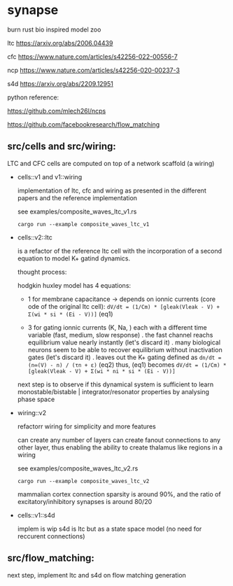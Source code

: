 # synapse

burn rust bio inspired model zoo

ltc https://arxiv.org/abs/2006.04439

cfc https://www.nature.com/articles/s42256-022-00556-7

ncp https://www.nature.com/articles/s42256-020-00237-3

s4d https://arxiv.org/abs/2209.12951


python reference:

https://github.com/mlech26l/ncps

https://github.com/facebookresearch/flow_matching


## src/cells and src/wiring:

LTC and CFC cells are computed on top of a network scaffold (a wiring)

- cells::v1 and v1::wiring

  implementation of ltc, cfc and wiring as presented in the different papers and the reference implementation
  
  see examples/composite_waves_ltc_v1.rs
  
  ```cargo run --example composite_waves_ltc_v1```

- cells::v2::ltc

    is a refactor of the reference ltc cell with the incorporation of a second equation to model K+ gatind dynamics.
  
    thought process:
  
    hodgkin huxley model has 4 equations:
  
    - 1 for membrane capacitance -> depends on ionnic currents (core ode of the original ltc cell): ```dV/dt = (1/Cm) * [gleak(Vleak - V) + Σ(wi * si * (Ei - V))]``` (eq1)
  
    - 3 for gating ionnic currents (K, Na, ) each with a different time variable (fast, medium, slow response)
            . the fast channel reachs equilibrium value nearly instantly (let's discard it)
            . many biological neurons seem to be able to recover equilibrium without inactivation gates (let's discard it)
            . leaves out the K+ gating defined as ```dn/dt = (n∞(V) - n) / (τn + ε)``` (eq2)
            thus, (eq1) becomes ```dV/dt = (1/Cm) * [gleak(Vleak - V) + Σ(wi * ni * si * (Ei - V))]```
      
    next step is to observe if this dynamical system is sufficient to learn monostable/bistable | integrator/resonator properties by analysing phase space

- wiring::v2

    refactorr wiring for simplicity and more features
  
    can create any number of layers
    can create fanout connections to any other layer, thus enabling the ability to create thalamus like regions in a wiring

    see examples/composite_waves_ltc_v2.rs
  
    ```cargo run --example composite_waves_ltc_v2```

    mammalian cortex connection sparsity is around 90%, and the ratio of excitatory/inhibitory synapses is around 80/20



- cells::v1::s4d

  implem is wip
  s4d is ltc but as a state space model (no need for reccurent connections)


## src/flow_matching:

next step, implement ltc and s4d on flow matching generation
